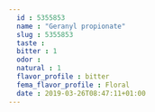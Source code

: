 ```yaml
---
  id : 5355853
  name : "Geranyl propionate"
  slug : 5355853
  taste : 
  bitter : 1
  odor : 
  natural : 1
  flavor_profile : bitter
  fema_flavor_profile : Floral
  date : 2019-03-26T08:47:11+01:00
---
```



